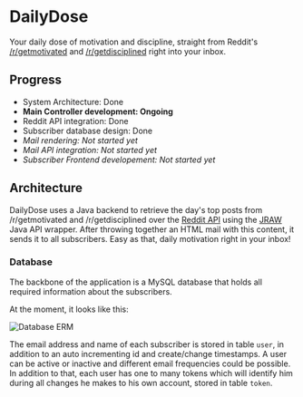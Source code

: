 # DailyDose

Your daily dose of motivation and discipline, straight from Reddit's [/r/getmotivated][1] and [/r/getdisciplined][2]
right into your inbox.

[1]: https://www.reddit.com/r/getmotivated
[2]: https://www.reddit.com/r/getdisciplined

## Progress

* System Architecture: Done
* **Main Controller development: Ongoing**
* Reddit API integration: Done
* Subscriber database design: Done
* *Mail rendering: Not started yet*
* *Mail API integration: Not started yet*
* *Subscriber Frontend developement: Not started yet*

## Architecture

DailyDose uses a Java backend to retrieve the day's top posts from /r/getmotivated and /r/getdisciplined over the
[Reddit API][3] using the [JRAW][4] Java API wrapper. After throwing together an HTML mail with this content,
it sends it to all subscribers. Easy as that, daily motivation right in your inbox!

[3]: https://www.reddit.com/dev/api
[4]: https://github.com/thatJavaNerd/JRAW

### Database

The backbone of the application is a MySQL database that holds all required information about the subscribers.

At the moment, it looks like this:

![Database ERM](https://timostaudinger.com/wp-content/uploads/2015/05/ERM.png)

The email address and name of each subscriber is stored in table `user`, in addition to an auto incrementing id and create/change timestamps. A user can be active or inactive and different email frequencies could be possible. In addition to that, each user has one to many tokens which will identify him during all changes he makes to his own account, stored in table `token`.

